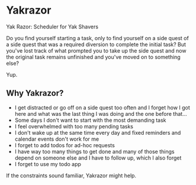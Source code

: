 # Yakrazor

Yak Razor: Scheduler for Yak Shavers

Do you find yourself starting a task,
only to find yourself on a side quest of a side quest that was 
a required diversion to complete the initial task?
But you've lost track of what prompted you 
to take up the side quest and now the original task
remains unfinished and you've moved on to something else?

Yup.

## Why Yakrazor?

- I get distracted or go off on a side quest too often and
  I forget how I got here and
  what was the last thing I was doing and
  the one before that...
- Some days I don't want to start with the most demanding task
- I feel overwhelmed with too many pending tasks
- I don't wake up at the same time every day and
  fixed reminders and calendar events don't work for me
- I forget to add todos for ad-hoc requests
- I have way too many things to get done and
  many of those things depend on someone else and
  I have to follow up, which I also forget
- I forget to use my todo app

If the constraints sound familiar, 
Yakrazor might help.
